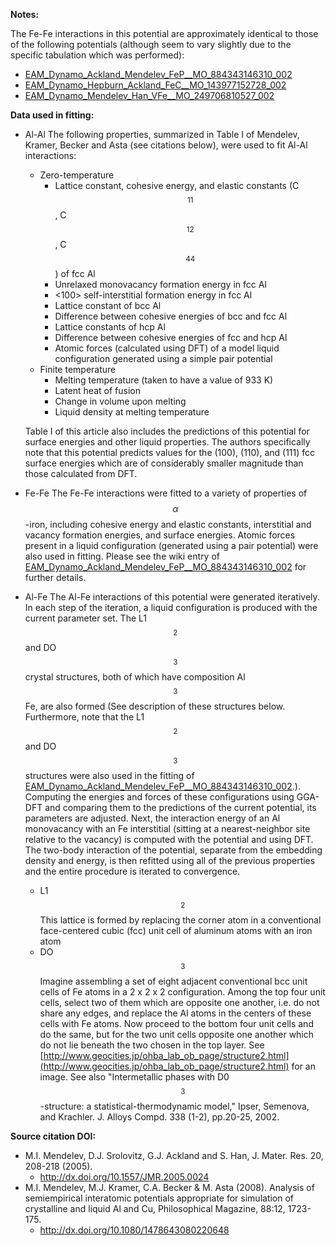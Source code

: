 **Notes:**

The Fe-Fe interactions in this potential are approximately identical to those of the following potentials (although seem to vary slightly due to the specific tabulation which was performed):

* [EAM_Dynamo_Ackland_Mendelev_FeP__MO_884343146310_002](https://openkim.org/cite/MO_884343146310_002)
* [EAM_Dynamo_Hepburn_Ackland_FeC__MO_143977152728_002](https://openkim.org/cite/MO_143977152728_002)
* [EAM_Dynamo_Mendelev_Han_VFe__MO_249706810527_002](https://openkim.org/cite/MO_249706810527_002)

**Data used in fitting:**

* Al-Al
   The following properties, summarized in Table I of Mendelev, Kramer, Becker and Asta (see citations below), were used to fit Al-Al interactions:
    * Zero-temperature
        * Lattice constant, cohesive energy, and elastic constants (C$$_{11}$$, C$$_{12}$$, C$$_{44}$$) of fcc Al
        * Unrelaxed monovacancy formation energy in fcc Al
        * <100> self-interstitial formation energy in fcc Al
        * Lattice constant of bcc Al
        * Difference between cohesive energies of bcc and fcc Al
        * Lattice constants of hcp Al
        * Difference between cohesive energies of fcc and hcp Al
        * Atomic forces (calculated using DFT) of a model liquid configuration generated using a simple pair potential
    * Finite temperature
        * Melting temperature (taken to have a value of 933 K)
        * Latent heat of fusion
        * Change in volume upon melting
        * Liquid density at melting temperature

    Table I of this article also includes the predictions of this potential for surface energies and other liquid properties.  The authors specifically note that this potential predicts values for the (100), (110), and (111) fcc surface energies which are of considerably smaller magnitude than those calculated from DFT.

* Fe-Fe
The Fe-Fe interactions were fitted to a variety of properties of $$\alpha$$-iron, including cohesive energy and elastic constants, interstitial and vacancy formation energies, and surface energies.  Atomic forces present in a liquid configuration (generated using a pair potential) were also used in fitting.  Please see the wiki entry of [EAM_Dynamo_Ackland_Mendelev_FeP__MO_884343146310_002](https://openkim.org/cite/MO_884343146310_002) for further details.

* Al-Fe
The Al-Fe interactions of this potential were generated iteratively.  In each step of the iteration, a liquid configuration is produced with the current parameter set.  The L1$$_{2}$$ and DO$$_{3}$$ crystal structures, both of which have composition Al$$_{3}$$Fe, are also formed (See description of these structures below.  Furthermore, note that the L1$$_{2}$$ and DO$$_{3}$$ structures were also used in the fitting of [EAM_Dynamo_Ackland_Mendelev_FeP__MO_884343146310_002](https://openkim.org/cite/MO_884343146310_002).).  Computing the energies and forces of these configurations using GGA-DFT and comparing them to the predictions of the current potential, its parameters are adjusted.  Next, the interaction energy of an Al monovacancy with an Fe interstitial (sitting at a nearest-neighbor site relative to the vacancy) is computed with the potential and using DFT.  The two-body interaction of the potential, separate from the embedding density and energy, is then refitted using all of the previous properties and the entire procedure is iterated to convergence.

    * L1$$_{2}$$
      This lattice is formed by replacing the corner atom in a conventional face-centered cubic (fcc) unit cell of aluminum atoms with an iron atom
    * DO$$_{3}$$
      Imagine assembling a set of eight adjacent conventional bcc unit cells of Fe atoms in a 2 x 2 x 2 configuration.  Among the top four unit cells, select two of them which are opposite one another, i.e. do not share any edges, and replace the Al atoms in the centers of these cells with Fe atoms.  Now proceed to the bottom four unit cells and do the same, but for the two unit cells opposite one another which do not lie beneath the two chosen in the top layer.  See [http://www.geocities.jp/ohba_lab_ob_page/structure2.html](http://www.geocities.jp/ohba_lab_ob_page/structure2.html) for an image.  See also "Intermetallic phases with D0$$_3$$-structure: a statistical-thermodynamic model," Ipser, Semenova, and Krachler. J. Alloys Compd. 338 (1-2), pp.20-25, 2002.

**Source citation DOI:**

* M.I. Mendelev, D.J. Srolovitz, G.J. Ackland and S. Han, J. Mater. Res. 20, 208-218 (2005).
    - http://dx.doi.org/10.1557/JMR.2005.0024
* M.I. Mendelev, M.J. Kramer, C.A. Becker & M. Asta (2008). Analysis of semiempirical interatomic potentials appropriate for simulation of crystalline and liquid Al and Cu, Philosophical Magazine, 88:12, 1723-175.
    - http://dx.doi.org/10.1080/1478643080220648
